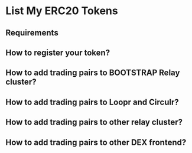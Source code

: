 # List My ERC20 Tokens

## Requirements

## How to register your token?

## How to add trading pairs to BOOTSTRAP Relay cluster?

## How to add trading pairs to Loopr and Circulr?

## How to add trading pairs to other relay cluster?

## How to add trading pairs to other DEX frontend?

